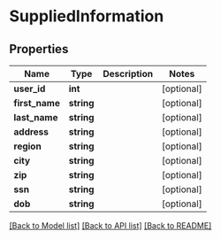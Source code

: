 # SuppliedInformation

## Properties
Name | Type | Description | Notes
------------ | ------------- | ------------- | -------------
**user_id** | **int** |  | [optional] 
**first_name** | **string** |  | [optional] 
**last_name** | **string** |  | [optional] 
**address** | **string** |  | [optional] 
**region** | **string** |  | [optional] 
**city** | **string** |  | [optional] 
**zip** | **string** |  | [optional] 
**ssn** | **string** |  | [optional] 
**dob** | **string** |  | [optional] 

[[Back to Model list]](../README.md#documentation-for-models) [[Back to API list]](../README.md#documentation-for-api-endpoints) [[Back to README]](../README.md)


